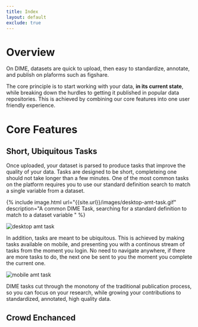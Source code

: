 ```yaml
---
title: Index
layout: default
exclude: true
---
```


<!-- <ul>
  {% for post in site.posts %}
    <li>
      <a href="{{ post.url | relative_url }}">{{ post.title }}</a>
    </li>
  {% endfor %}
</ul> -->

# Overview
On DIME, datasets are quick to upload, then easy to standardize, annotate, and publish on plaforms such as figshare.

The core principle is to start working with your data, **in its current state**, while breaking down the hurdles to getting it published in popular data repositories. This is achieved by combining our core features into one user friendly experience. 

# Core Features

## Short, Ubiquitous Tasks

Once uploaded, your dataset is parsed to produce tasks that improve the quality of your data. Tasks are designed to be short, completeing one should not take longer than a few minutes. One of the most common tasks on the platform requires you to use our standard definition search to match a single variable from a dataset. 

{% include image.html url="{{site.url}}/images/desktop-amt-task.gif" description="A common DIME Task, searching for a standard definition to match to a dataset variable " %}

![desktop amt task]({{site.url}}/images/desktop-amt-task.gif)

In addition, tasks are meant to be ubiquitous. This is achieved by making tasks available on mobile, and presenting you with a continous stream of tasks from the moment you login. No need to navigate anywhere, if there are more tasks to do, the next one be sent to you the moment you complete the current one. 

![mobile amt task]({{site.url}}/images/mobile-amt-task.gif)

DIME tasks cut through the monotony of the traditional publication process, so you can focus on your research, while 
growing your contributions to standardized, annotated, high quality data. 

## Crowd Enchanced 

